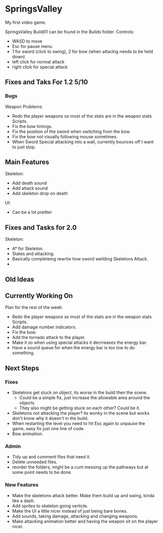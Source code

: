 # SpringsValley
My first video game.

SpringsValley Build01 can be found in the Builds folder.
Controls:
* WASD to move
* Esc for pause menu
* 1 for sword (click to swing), 2 for bow (when attackig needs to be held down)
* left click for normal attack
* right click for special attack

## Fixes and Taks For 1.2 5/10

### Bugs

Weapon Problems:
 - Redo the player weapons so most of the stats are in the weapon stats Scripts.
 -  Fix the bow timings.
 -  Fix the position of the sword when switching from the bow.
 -  Fix the bow not visually following mouse sometimes.
 -  When Sword Special attacking into a wall, currently bounces off I want to just stop.

 ## Main Features

Skeleton:
- Add death sound
- Add attack sound
- Add skeleton drop on death

UI:
 - Can be a lot preitter


## Fixes and Tasks for 2.0

Skeleton:
- A* for Skeleton.
- States and attacking.
- Basically completeing rewrtie how sword weilding Skeletons Attack.
- 


## Old Ideas

## Currently Working On
Plan for the rest of the week:
- Redo the player weapons so most of the stats are in the weapon stats Scripts.
- Add damage number indicators.
- Fix the bow.
- Add the tornado attack to the player.
- Make it so when using special attacks it decrreases the energy bar.
- Have a sound queue for when the energy bar is too low to do something.


## Next Steps
### Fixes
* Skeletons get stuck on object, its worse in the build then the scene.
  * Could be a simple fix, just increase the allowable area around the objects.
  * They also might be getting stuck on each other? Could be it.
* Skeletons not attacking the player? its wonky in the scene but works don't know why it doesn't in the build.
* When restarting the level you need to hit Esc again to unpause the game, easy fix just one line of code.
* Bow animation.

### Admin
* Tidy up and comment files that need it.
* Delete unneeded files.
* reorder the folders, might be a cunt messing up the pathways but at some point needs to be done.

### New Features
* Make the skeletons attack better. Make them build up and swing, kinda like a dash.
* Add sprites to skeleton going verticle.
* Make the UI a little nicer instead of just being bare bones.
* Add sounds, taking damage, attacking and changing weapons.
* Make attacking animation better and having the weapon sit on the player nicer.
